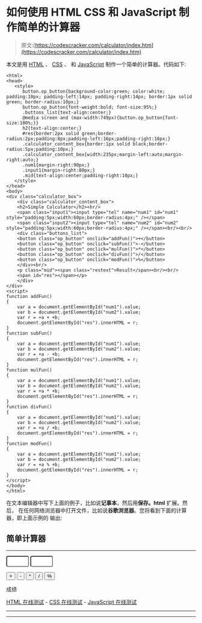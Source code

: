 # 如何使用 HTML CSS 和 JavaScript 制作简单的计算器

> 原文:[https://codescracker.com/calculator/index.htm](https://codescracker.com/calculator/index.htm)

本文是用 [HTML](/html/index.htm) 、 [CSS](/css/index.htm) 、 和 [JavaScript](/js/index.htm) 制作一个简单的计算器。代码如下:

```
<html>
<head>
   <style>
      button.op_button{background-color:green; color:white; padding:10px; padding-left:14px; padding-right:14px; border:1px solid green; border-radius:10px;}
      button.op_button{font-weight:bold; font-size:95%;}
      .buttons_list{text-align:center;}
      @media screen and (max-width:749px){button.op_button{font-size:100%;}}
      h2{text-align:center;}
      #res{border:2px solid green;border-radius:2px;padding:8px;padding-left:16px;padding-right:16px;}
      .calculator_content_box{border:1px solid black;border-radius:5px;padding:10px;}
      .calculator_content_box{width:235px;margin-left:auto;margin-right:auto;}
      .num1{margin-right:90px;}
      .input1{margin-right:80px;}
      .mid{text-align:center;padding-right:10px;}
   </style>
</head>
<body>
<div class="calculator_box">
	<div class="calculator_content_box">
	<h2>Simple Calculator</h2><hr/>
	<span class="input1"><input type="tel" name="num1" id="num1" style="padding:5px;width:60px;border-radius:4px;" /></span>
	<span class="input2"><input type="tel" name="num2" id="num2" style="padding:5px;width:60px;border-radius:4px;" /></span><br/><br/>
	<div class="buttons_list">
	<button class="op_button" onclick="addFun()">+</button>
	<button class="op_button" onclick="subFun()">-</button>
	<button class="op_button" onclick="mulFun()">*</button>
	<button class="op_button" onclick="divFun()">/</button>
	<button class="op_button" onclick="modFun()">%</button>
	</div><br/>
	<p class="mid"><span class="restext">Result</span><br/><br/>
	<span id="res"></span></p>
	</div>
</div>
<script>
function addFun()
{
	var a = document.getElementById("num1").value;
	var b = document.getElementById("num2").value;
	var r = +a + +b;
	document.getElementById("res").innerHTML = r;
}
function subFun()
{
	var a = document.getElementById("num1").value;
	var b = document.getElementById("num2").value;
	var r = +a - +b;
	document.getElementById("res").innerHTML = r;
}
function mulFun()
{
	var a = document.getElementById("num1").value;
	var b = document.getElementById("num2").value;
	var r = +a * +b;
	document.getElementById("res").innerHTML = r;
}
function divFun()
{
	var a = document.getElementById("num1").value;
	var b = document.getElementById("num2").value;
	var r = +a / +b;
	document.getElementById("res").innerHTML = r;
}
function modFun()
{
	var a = document.getElementById("num1").value;
	var b = document.getElementById("num2").value;
	var r = +a % +b;
	document.getElementById("res").innerHTML = r;
}
</script>
</body>
</html>
```

在文本编辑器中写下上面的例子，比如说**记事本**，然后用**保存。html** 扩展。然后， 在任何网络浏览器中打开文件，比如说**谷歌浏览器**。您将看到下面的计算器，即上面示例的 输出:

## 简单计算器

* * *

<input type="tel" name="num1" id="num1" style="padding:5px;width:60px;border-radius:4px;"> <input type="tel" name="num2" id="num2" style="padding:5px;width:60px;border-radius:4px;">

<button class="op_button" onclick="addFun()">+</button> <button class="op_button" onclick="subFun()">-</button> <button class="op_button" onclick="mulFun()">*</button> <button class="op_button" onclick="divFun()">/</button> <button class="op_button" onclick="modFun()">%</button>

成绩

[HTML 在线测试](/exam/showtest.php?subid=4) - [CSS 在线测试](/exam/showtest.php?subid=5) - [JavaScript 在线测试](/exam/showtest.php?subid=6)

* * *

* * *